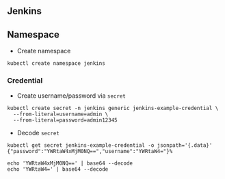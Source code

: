 ## Jenkins

## Namespace

- Create namespace

```
kubectl create namespace jenkins
```

### Credential

- Create username/password via `secret`

```
kubectl create secret -n jenkins generic jenkins-example-credential \
  --from-literal=username=admin \
  --from-literal=password=admin12345
```

- Decode `secret`

```
kubectl get secret jenkins-example-credential -o jsonpath='{.data}'
{"password":"YWRtaW4xMjM0NQ==","username":"YWRtaW4="}%

echo 'YWRtaW4xMjM0NQ==' | base64 --decode
echo 'YWRtaW4=' | base64 --decode
```
